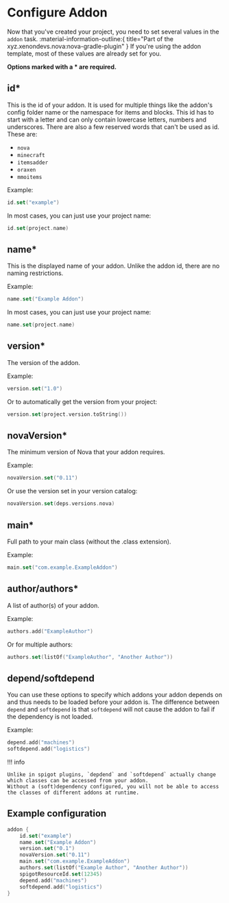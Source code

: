 # Configure Addon
Now that you've created your project, you need to set several values in the `addon` task.
:material-information-outline:{ title="Part of the xyz.xenondevs.nova:nova-gradle-plugin" }
If you're using the addon template, most of these values are already set for you.

**Options marked with a * are required.**

## id*

This is the id of your addon. It is used for multiple things like the addon's config folder name or the namespace for
items and blocks. This id has to start with a letter and can only contain lowercase letters, numbers and underscores.
There are also a few reserved words that can't be used as id. These are:

* ``nova``
* ``minecraft``
* ``itemsadder``
* ``oraxen``
* ``mmoitems``

Example:

```kotlin title="build.gradle.kts addon { }"
id.set("example")
```

In most cases, you can just use your project name:

```kotlin title="build.gradle.kts addon { }"
id.set(project.name)
```

## name*

This is the displayed name of your addon. Unlike the addon id, there are no naming restrictions.

Example:

```kotlin title="build.gradle.kts addon { }"
name.set("Example Addon")
```

In most cases, you can just use your project name: 

```kotlin title="build.gradle.kts addon { }"
name.set(project.name)
```

## version*

The version of the addon.

Example:

```kotlin title="build.gradle.kts addon { }"
version.set("1.0")
```

Or to automatically get the version from your project:

```kotlin title="build.gradle.kts addon { }"
version.set(project.version.toString())
```

## novaVersion*

The minimum version of Nova that your addon requires.

Example:

```kotlin title="build.gradle.kts addon { }"
novaVersion.set("0.11")
```

Or use the version set in your version catalog:

```kotlin title="build.gradle.kts addon { }"
novaVersion.set(deps.versions.nova)
```

## main*

Full path to your main class (without the .class extension).

Example:

```kotlin title="build.gradle.kts addon { }"
main.set("com.example.ExampleAddon")
```

## author/authors*

A list of author(s) of your addon.

Example:

```kotlin title="build.gradle.kts addon { }"
authors.add("ExampleAuthor")
```

Or for multiple authors:

```kotlin title="build.gradle.kts addon { }"
authors.set(listOf("ExampleAuthor", "Another Author"))
```

## depend/softdepend

You can use these options to specify which addons your addon depends on and thus needs to be loaded before your addon
is.
The difference between ``depend`` and ``softdepend`` is that ``softdepend`` will not cause the addon to fail if the
dependency is not
loaded.

Example:

```kotlin title="build.gradle.kts addon { }"
depend.add("machines")
softdepend.add("logistics")
```

!!! info

    Unlike in spigot plugins, `depdend` and `softdepend` actually change which classes can be accessed from your addon.
    Without a (soft)dependency configured, you will not be able to access the classes of different addons at runtime.

## Example configuration

```kotlin title="build.gradle.kts"
addon {
    id.set("example")
    name.set("Example Addon")
    version.set("0.1")
    novaVersion.set("0.11")
    main.set("com.example.ExampleAddon")
    authors.set(listOf("Example Author", "Another Author"))
    spigotResourceId.set(12345)
    depend.add("machines")
    softdepend.add("logistics")
}
```